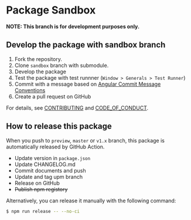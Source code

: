 Package Sandbox
===

**NOTE: This branch is for development purposes only.**

## Develop the package with sandbox branch

1. Fork the repository.
2. Clone `sandbox` branch with submodule.  
3. Develop the package
4. Test the package with test runnner (`Window > Generals > Test Runner`)
5. Commit with a message based on [Angular Commit Message Conventions](https://gist.github.com/stephenparish/9941e89d80e2bc58a153)
6. Create a pull request on GitHub

For details, see [CONTRIBUTING](https://github.com/mob-sakai/ParticleEffectForUGUI/blob/upm/CONTRIBUTING.md) and [CODE_OF_CONDUCT](https://github.com/mob-sakai/ParticleEffectForUGUI/blob/upm/CODE_OF_CONDUCT.md).


## How to release this package

When you push to `preview`, `master` or `v1.x` branch, this package is automatically released by GitHub Action.

* Update version in `package.json` 
* Update CHANGELOG.md
* Commit documents and push
* Update and tag upm branch
* Release on GitHub
* ~~Publish npm registory~~

Alternatively, you can release it manually with the following command:

```bash
$ npm run release -- --no-ci
```
